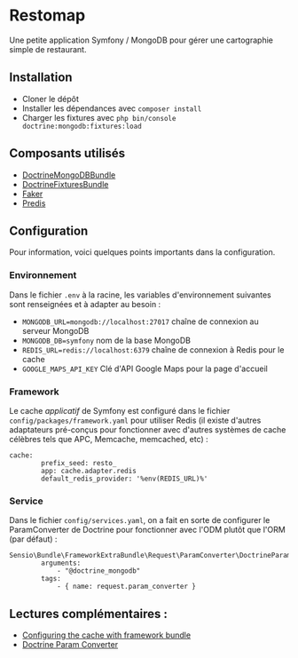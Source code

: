 # Restomap

Une petite application Symfony / MongoDB pour gérer une cartographie simple de restaurant.

## Installation

- Cloner le dépôt
- Installer les dépendances avec ``composer install``
- Charger les fixtures avec ``php bin/console doctrine:mongodb:fixtures:load``

## Composants utilisés
- [DoctrineMongoDBBundle](https://symfony.com/doc/current/bundles/DoctrineMongoDBBundle/index.html)
- [DoctrineFixturesBundle](https://symfony.com/doc/current/bundles/DoctrineFixturesBundle/index.html)
- [Faker](https://github.com/fzaninotto/Faker)
- [Predis](https://github.com/nrk/predis)

## Configuration

Pour information, voici quelques points importants dans la configuration.

### Environnement 

Dans le fichier ``.env`` à la racine, les variables d'environnement suivantes sont renseignées et à adapter au besoin :
- `MONGODB_URL=mongodb://localhost:27017` chaîne de connexion au serveur MongoDB
- `MONGODB_DB=symfony` nom de la base MongoDB
- `REDIS_URL=redis://localhost:6379` chaîne de connexion à Redis pour le cache
- `GOOGLE_MAPS_API_KEY` Clé d'API Google Maps pour la page d'accueil

### Framework

Le cache *applicatif* de Symfony est configuré dans le fichier ``config/packages/framework.yaml`` pour utiliser Redis (il existe d'autres adaptateurs pré-conçus pour fonctionner avec d'autres systèmes de cache célèbres tels que APC, Memcache, memcached, etc) :

```
cache:
        prefix_seed: resto_
        app: cache.adapter.redis
        default_redis_provider: '%env(REDIS_URL)%'
```

### Service

Dans le fichier ``config/services.yaml``, on a fait en sorte de configurer le ParamConverter de Doctrine pour fonctionner avec l'ODM plutôt que l'ORM (par défaut) :

```
Sensio\Bundle\FrameworkExtraBundle\Request\ParamConverter\DoctrineParamConverter:
        arguments:
            - "@doctrine_mongodb"
        tags:
            - { name: request.param_converter }
```

## Lectures complémentaires :

- [Configuring the cache with framework bundle](https://symfony.com/doc/current/cache.html#configuring-cache-with-frameworkbundle)
- [Doctrine Param Converter](https://symfony.com/doc/current/bundles/SensioFrameworkExtraBundle/annotations/converters.html#doctrine-converter)
